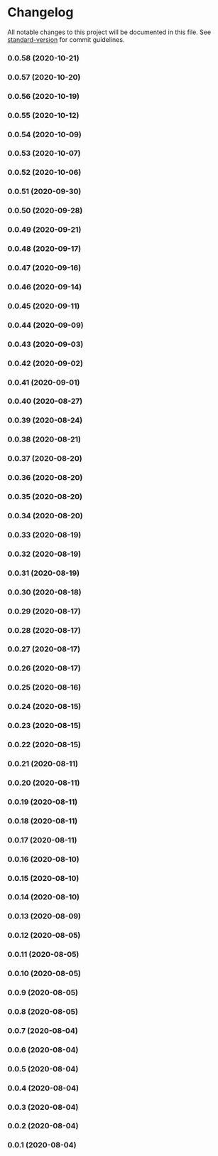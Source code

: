 # Changelog

All notable changes to this project will be documented in this file. See [standard-version](https://github.com/conventional-changelog/standard-version) for commit guidelines.

### 0.0.58 (2020-10-21)

### 0.0.57 (2020-10-20)

### 0.0.56 (2020-10-19)

### 0.0.55 (2020-10-12)

### 0.0.54 (2020-10-09)

### 0.0.53 (2020-10-07)

### 0.0.52 (2020-10-06)

### 0.0.51 (2020-09-30)

### 0.0.50 (2020-09-28)

### 0.0.49 (2020-09-21)

### 0.0.48 (2020-09-17)

### 0.0.47 (2020-09-16)

### 0.0.46 (2020-09-14)

### 0.0.45 (2020-09-11)

### 0.0.44 (2020-09-09)

### 0.0.43 (2020-09-03)

### 0.0.42 (2020-09-02)

### 0.0.41 (2020-09-01)

### 0.0.40 (2020-08-27)

### 0.0.39 (2020-08-24)

### 0.0.38 (2020-08-21)

### 0.0.37 (2020-08-20)

### 0.0.36 (2020-08-20)

### 0.0.35 (2020-08-20)

### 0.0.34 (2020-08-20)

### 0.0.33 (2020-08-19)

### 0.0.32 (2020-08-19)

### 0.0.31 (2020-08-19)

### 0.0.30 (2020-08-18)

### 0.0.29 (2020-08-17)

### 0.0.28 (2020-08-17)

### 0.0.27 (2020-08-17)

### 0.0.26 (2020-08-17)

### 0.0.25 (2020-08-16)

### 0.0.24 (2020-08-15)

### 0.0.23 (2020-08-15)

### 0.0.22 (2020-08-15)

### 0.0.21 (2020-08-11)

### 0.0.20 (2020-08-11)

### 0.0.19 (2020-08-11)

### 0.0.18 (2020-08-11)

### 0.0.17 (2020-08-11)

### 0.0.16 (2020-08-10)

### 0.0.15 (2020-08-10)

### 0.0.14 (2020-08-10)

### 0.0.13 (2020-08-09)

### 0.0.12 (2020-08-05)

### 0.0.11 (2020-08-05)

### 0.0.10 (2020-08-05)

### 0.0.9 (2020-08-05)

### 0.0.8 (2020-08-05)

### 0.0.7 (2020-08-04)

### 0.0.6 (2020-08-04)

### 0.0.5 (2020-08-04)

### 0.0.4 (2020-08-04)

### 0.0.3 (2020-08-04)

### 0.0.2 (2020-08-04)

### 0.0.1 (2020-08-04)
